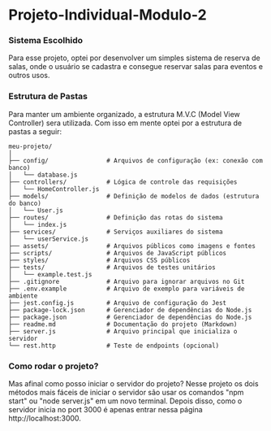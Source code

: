 # Projeto-Individual-Modulo-2

### Sistema Escolhido
Para esse projeto, optei por desenvolver um simples sistema de reserva de salas, onde o usuário se cadastra e consegue reservar salas para eventos e outros usos.

### Estrutura de Pastas
Para manter um ambiente organizado, a estrutura M.V.C (Model View Controller) sera utilizada. Com isso em mente optei por a estrutura de pastas a seguir:
``` 
meu-projeto/
│
├── config/                # Arquivos de configuração (ex: conexão com banco)
│   └── database.js
├── controllers/           # Lógica de controle das requisições
│   └── HomeController.js
├── models/                # Definição de modelos de dados (estrutura do banco)
│   └── User.js
├── routes/                # Definição das rotas do sistema
│   └── index.js
├── services/              # Serviços auxiliares do sistema
│   └── userService.js
├── assets/                # Arquivos públicos como imagens e fontes
├── scripts/               # Arquivos de JavaScript públicos
├── styles/                # Arquivos CSS públicos
├── tests/                 # Arquivos de testes unitários
│   └── example.test.js
├── .gitignore             # Arquivo para ignorar arquivos no Git
├── .env.example           # Arquivo de exemplo para variáveis de ambiente
├── jest.config.js         # Arquivo de configuração do Jest
├── package-lock.json      # Gerenciador de dependências do Node.js
├── package.json           # Gerenciador de dependências do Node.js
├── readme.md              # Documentação do projeto (Markdown)
├── server.js              # Arquivo principal que inicializa o servidor
└── rest.http              # Teste de endpoints (opcional)
```

### Como rodar o projeto?
Mas afinal como posso iniciar o servidor do projeto? Nesse projeto os dois métodos mais fáceis de iniciar o servidor são usar os comandos "npm start" ou "node server.js" em um novo terminal. Depois disso, como o servidor inicia no port 3000 é apenas entrar nessa página http://localhost:3000.

